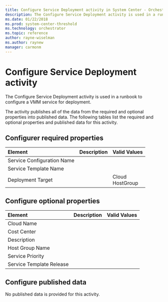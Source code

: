 ```yaml
---
title: Configure Service Deployment activity in System Center - Orchestra
description: The Configure Service Deployment activity is used in a runbook to configure a VMM service for deployment.
ms.date: 01/22/2018
ms.prod: system-center-threshold
ms.technology: orchestrator
ms.topic: reference
author: rayne-wiselman
ms.author: raynew
manager: carmonm
---
```

# Configure Service Deployment activity

The Configure Service Deployment activity is used in a runbook to configure a VMM service for deployment.

The activity publishes all of the data from the required and optional properties into published data. The following tables list the required and optional properties and published data for this activity.

## Configurer required properties

| **Element**   | **Description** | **Valid Values**   |
|:---|:---|:---|
| Service Configuration Name |   |   |
| Service Template Name   |   |   |
| Deployment Target   |   | Cloud<br>HostGroup |

## Configure optional properties

| **Element**   | **Description** | **Valid Values** |
|:---|:---|:---|
| Cloud Name   |   |   |
| Cost Center   |   |   |
| Description   |   |   |
| Host Group Name   |   |   |
| Service Priority   |   |   |
| Service Template Release |   |   |

## Configure published data

No published data is provided for this activity.

